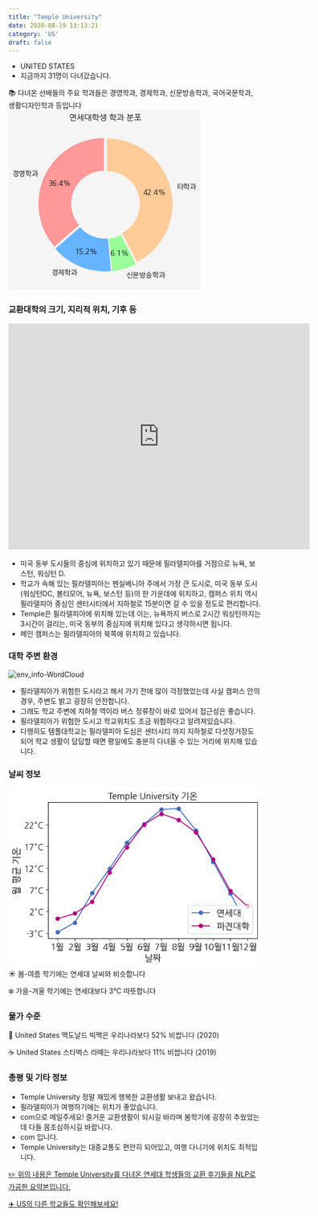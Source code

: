 ```yaml
---
title: "Temple University"
date: 2020-08-19 13:13:21
category: 'US'
draft: false
---
```



* UNITED STATES
* 지금까지 31명이 다녀갔습니다. 

📚 다녀온 선배들의 주요 학과들은 경영학과, 경제학과, 신문방송학과, 국어국문학과, 생활디자인학과 등입니다
![department-info](../plots/US000279.png)
### 교환대학의 크기, 지리적 위치, 기후 등
<iframe
width="600"
height="450"
frameborder="0" style="border:0"
src="https://www.google.com/maps/embed/v1/place?key=AIzaSyC9e1AME-pVmWC4hBpFdu5S4dKzyepa3HQ&q=Temple+University&center=39.98059420000001,-75.1557376&zoom=14" allowfullscreen>
</iframe>

* 미국 동부 도시들의 중심에 위치하고 있기 때문에 필라델피아를 거점으로 뉴욕, 보스턴, 워싱턴 D.
* 학교가 속해 있는 필라델피아는 펜실베니아 주에서 가장 큰 도시로, 미국 동부 도시(워싱턴DC, 볼티모어, 뉴욕, 보스턴 등)의 한 가운데에 위치하고, 캠퍼스 위치 역시 필라델피아 중심인 센터시티에서 지하철로 15분이면 갈 수 있을 정도로 편리합니다.
* Temple은 필라델피아에 위치해 있는데 이는, 뉴욕까지 버스로 2시간 워싱턴까지는 3시간이 걸리는, 미국 동부의 중심지에 위치해 있다고 생각하시면 됩니다.
* 메인 캠퍼스는 필라델피아의 북쪽에 위치하고 있습니다.


### 대학 주변 환경

![env_info-WordCloud](../univ_wordclouds_okt/env_info/US000279_env_info_okt.png)

* 필라델피아가 위험한 도시라고 해서 가기 전에 많이 걱정했었는데 사실 캠퍼스 안의 경우, 주변도 밝고 굉장히 안전합니다.
* 그래도 학교 주변에 지하철 역이라 버스 정류장이 바로 있어서 접근성은 좋습니다.
* 필라델피아가 위험한 도시고 학교위치도 조금 위험하다고 알려져있습니다.
* 다행히도 템플대학교는 필라델피아 도심은 센터시티 까지 지하철로 다섯정거장도 되어 학교 생활이 답답할 때면 평일에도 충분히 다녀올 수 있는 거리에 위치해 있습니다.


### 날씨 정보 
 ![temparature_US000279](../plots/weather/US000279.png)
☀️ 봄-여름 학기에는 연세대 날씨와 비슷합니다

❄️ 가을-겨울 학기에는 연세대보다 3°C 따뜻합니다
### 물가 수준 
🍔 United States 맥도날드 빅맥은 우리나라보다 52% 비쌉니다 (2020)

☕️ United States 스타벅스 라떼는 우리나라보다 11% 비쌉니다 (2019)

### 총평 및 기타 정보
* Temple University 정말 재밌게 행복한 교환생활 보내고 왔습니다.
* 필라델피아가 여행하기에는 위치가 좋았습니다.
* com으로 메일주세요! 즐거운 교환생활이 되시길 바라며 봄학기에 굉장히 추웠었는데 다들 몸조심하시길 바랍니다.
* com 입니다.
* Temple University는 대중교통도 편안히 되어있고, 여행 다니기에 위치도 최적입니다.


[✏️ 위의 내용은 Temple University를 다녀온 연세대 학생들의 교환 후기들을 NLP로 가공한 요약본입니다.](http://oia.yonsei.ac.kr/partner/expReport.asp?ucode=US000279&bgbn=A)

[✈️ US의 다른 학교들도 확인해보세요!](https://yonsei-exchange.netlify.app/?category=US)

